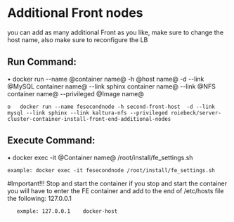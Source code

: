 # Additional Front nodes
you can add as many additional Front as you like, make sure to change the host name,
also make sure to reconfigure the LB 

## Run Command:
•	docker run --name @container name@ -h @host name@ -d --link @MySQL container name@ --link sphinx container name@ --link @NFS container name@ --privileged @Image name@

	o	docker run --name fesecondnode -h second-front-host  -d --link mysql --link sphinx --link kaltura-nfs --privileged roiebeck/server-cluster-container-install-front-end-additional-nodes

## Execute Command:
•	docker exec -it @Container name@ /root/install/fe_settings.sh

	example: docker exec -it fesecondnode /root/install/fe_settings.sh



#Important!!!  Stop and start the container 
   if you stop and start the container you will have to enter the FE container and add to the end of 
   /etc/hosts file the following:
   127.0.0.1    <name of docker-LB host>
    
       exmple: 127.0.0.1    docker-host
   